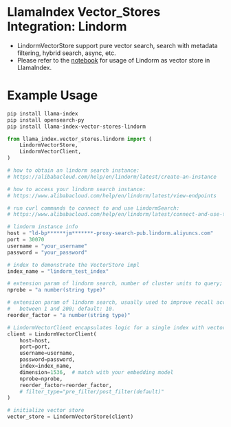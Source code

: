 # LlamaIndex Vector_Stores Integration: Lindorm

- LindormVectorStore support pure vector search, search with metadata filtering, hybrid search, async, etc.
- Please refer to the [notebook](../../../docs/docs/examples/vector_stores/LindormDemo.ipynb) for usage of Lindorm as vector store in LlamaIndex.

# Example Usage

```sh
pip install llama-index
pip install opensearch-py
pip install llama-index-vector-stores-lindorm
```

```python
from llama_index.vector_stores.lindorm import (
    LindormVectorStore,
    LindormVectorClient,
)

# how to obtain an lindorm search instance:
# https://alibabacloud.com/help/en/lindorm/latest/create-an-instance

# how to access your lindorm search instance:
# https://www.alibabacloud.com/help/en/lindorm/latest/view-endpoints

# run curl commands to connect to and use LindormSearch:
# https://www.alibabacloud.com/help/en/lindorm/latest/connect-and-use-the-search-engine-with-the-curl-command

# lindorm instance info
host = "ld-bp******jm*******-proxy-search-pub.lindorm.aliyuncs.com"
port = 30070
username = "your_username"
password = "your_password"

# index to demonstrate the VectorStore impl
index_name = "lindorm_test_index"

# extension param of lindorm search, number of cluster units to query; between 1 and method.parameters.nlist.
nprobe = "a number(string type)"

# extension param of lindorm search, usually used to improve recall accuracy, but it increases performance overhead;
#   between 1 and 200; default: 10.
reorder_factor = "a number(string type)"

# LindormVectorClient encapsulates logic for a single index with vector search enabled
client = LindormVectorClient(
    host=host,
    port=port,
    username=username,
    password=password,
    index=index_name,
    dimension=1536,  # match with your embedding model
    nprobe=nprobe,
    reorder_factor=reorder_factor,
    # filter_type="pre_filter/post_filter(default)"
)

# initialize vector store
vector_store = LindormVectorStore(client)
```
